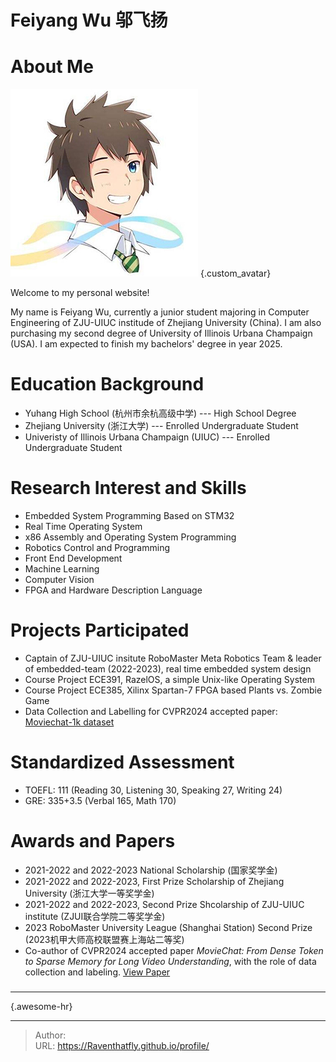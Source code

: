 # Feiyang Wu 邬飞扬




# About Me

![](/avatar_img/avatar300.jpg)
{.custom_avatar}


Welcome to my personal website!

My name is Feiyang Wu, currently a junior student majoring in Computer
Engineering of ZJU-UIUC institude of Zhejiang University (China). I am also 
purchasing my second degree of University of Illinois Urbana Champaign (USA).
I am expected to finish my bachelors&#39; degree in year 2025.



# Education Background

* Yuhang High School (杭州市余杭高级中学) --- High School Degree
* Zhejiang University (浙江大学) --- Enrolled Undergraduate Student
* Univeristy of Illinois Urbana Champaign (UIUC) --- Enrolled Undergraduate Student

[//]: # ({{&lt; svg name=&#34;zju&#34; size=100 &gt;}})

[//]: # ({.custom-float-right})

# Research Interest and Skills
* Embedded System Programming Based on STM32
* Real Time Operating System
* x86 Assembly and Operating System Programming
* Robotics Control and Programming
* Front End Development
* Machine Learning
* Computer Vision
* FPGA and Hardware Description Language 

# Projects Participated
* Captain of ZJU-UIUC insitute RoboMaster Meta Robotics Team &amp; leader of embedded-team
  (2022-2023), real time embedded system design
* Course Project ECE391, RazelOS, a simple Unix-like Operating System
* Course Project ECE385, Xilinx Spartan-7 FPGA based Plants vs. Zombie Game
* Data Collection and Labelling for CVPR2024 accepted paper:  [Moviechat-1k dataset](https://huggingface.co/datasets/Enxin/MovieChat-1K_train)

# Standardized Assessment
* TOEFL: 111 (Reading 30, Listening 30, Speaking 27, Writing 24)
* GRE: 335&#43;3.5 (Verbal 165, Math 170)
# Awards and Papers
* 2021-2022 and 2022-2023 National Scholarship (国家奖学金)
* 2021-2022 and 2022-2023, First Prize Scholarship of Zhejiang University (浙江大学一等奖学金)
* 2021-2022 and 2022-2023, Second Prize Shcolarship of ZJU-UIUC institute (ZJUI联合学院二等奖学金)
* 2023 RoboMaster University League (Shanghai Station) Second Prize (2023机甲大师高校联盟赛上海站二等奖)
* Co-author of CVPR2024 accepted paper _MovieChat: From Dense Token to Sparse Memory for Long Video Understanding_, with the role of data collection and labeling.
[View Paper](https://arxiv.org/abs/2307.16449)


###

---
{.awesome-hr}

[//]: # (### Profile Download)

[//]: # ([Chinese Version]&amp;#40;/files/profile/resume_zh_CN.pdf&amp;#41;)

[//]: # ()
[//]: # (###)

[//]: # (---)








---

> Author:   
> URL: https://Raventhatfly.github.io/profile/  

